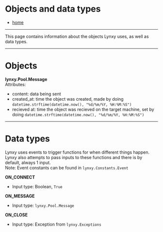 # Objects and data types
- [home](/README.md)

***

This page contains information about the objects Lynxy uses, as well as data types.

***

# Objects
**lynxy.Pool.Message** <br>
Attributes:
- content: data being sent
- created_at: time the object was created, made by doing `datetime.strftime(datetime.now(), "%d/%m/%Y, %H:%M:%S")`
- recieved at: time the object was recieved on the target machine, set by doing `datetime.strftime(datetime.now(), "%d/%m/%Y, %H:%M:%S")`

***

# Data types
Lynxy uses events to trigger functions for when different things happen. Lynxy also attempts to pass inputs to these functions and there is by default, always 1 input. <br>
Note: Event constants can be found in `lynxy.Constants.Event`

**ON_CONNECT**
- Input type: Boolean, `True`

**ON_MESSAGE**
- Input type: `lynxy.Pool.Message`

**ON_CLOSE**
- Input type: Exception from `lynxy.Exceptions`